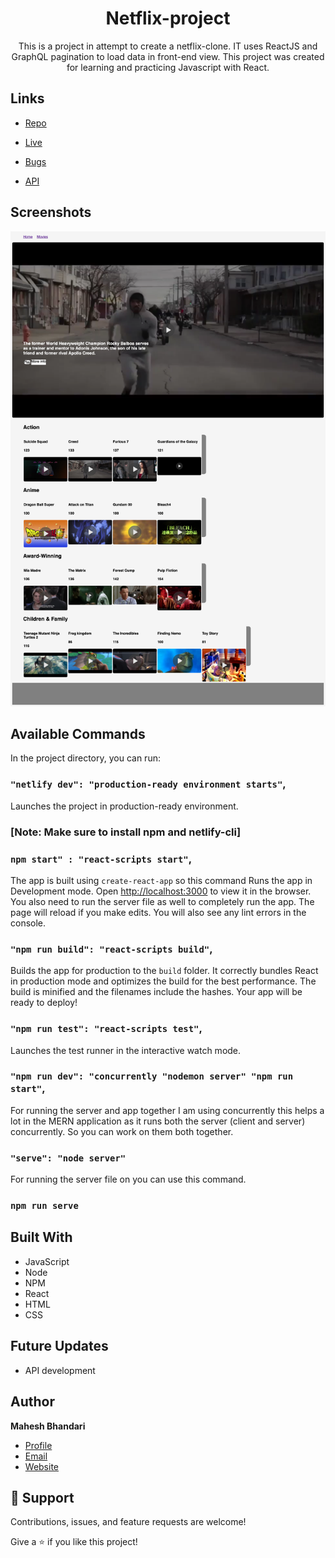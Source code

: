 <h1 align="center">Netflix-project</h1>

<p align="center">This is a project in attempt to create a netflix-clone. IT uses ReactJS and GraphQL pagination to load data in front-end view. This project was created for learning and practicing Javascript with React.</p>

## Links

- [Repo](https://github.com/maheshbhandari433/netflix-project "<project-name> Repo")

- [Live](https://netflix-project-01.netlify.app "Live View")

- [Bugs](https://github.com/maheshbhandari433/netflix-project/issues "Issues Page")

- [API](https://netflix-project-01.netlify.app "API")

## Screenshots

![Home Page](src/home-screenshot.png "Home Page")


## Available Commands

In the project directory, you can run:

### `"netlify dev": "production-ready environment starts"`,

Launches the project in production-ready environment.

<h3>[Note: Make sure to install npm and netlify-cli]</h3>

### `npm start" : "react-scripts start"`,

The app is built using `create-react-app` so this command Runs the app in Development mode. Open [http://localhost:3000](http://localhost:3000) to view it in the browser. You also need to run the server file as well to completely run the app. The page will reload if you make edits.
You will also see any lint errors in the console.

### `"npm run build": "react-scripts build"`,

Builds the app for production to the `build` folder. It correctly bundles React in production mode and optimizes the build for the best performance. The build is minified and the filenames include the hashes. Your app will be ready to deploy!

### `"npm run test": "react-scripts test"`,

Launches the test runner in the interactive watch mode.

### `"npm run dev": "concurrently "nodemon server" "npm run start"`,

For running the server and app together I am using concurrently this helps a lot in the MERN application as it runs both the server (client and server) concurrently. So you can work on them both together.

### `"serve": "node server"`

For running the server file on you can use this command.

### `npm run serve`

## Built With

- JavaScript
- Node
- NPM
- React
- HTML
- CSS

## Future Updates

- API development

## Author

**Mahesh Bhandari**

- [Profile](https://github.com/maheshbhandari433)
- [Email](mailto:maheshbhandari433@gmail.com)
- [Website](https://github.com/maheshbhandari433)

## 🤝 Support

Contributions, issues, and feature requests are welcome!

Give a ⭐️ if you like this project!
